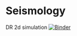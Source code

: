 # Seismology
DR 2d simulation
[![Binder](https://mybinder.org/badge_logo.svg)](https://mybinder.org/v2/gh/Thomas-Ulrich/SurfaceWavesNotebook/master)
